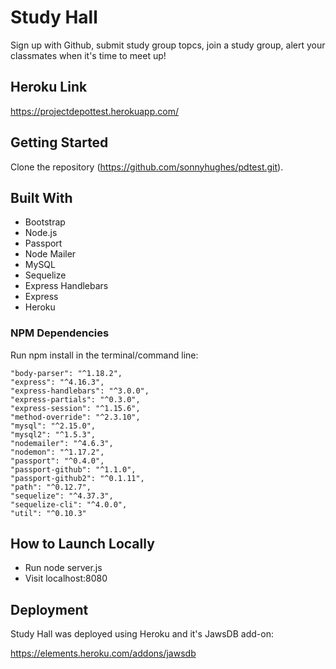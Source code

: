 # Study Hall

Sign up with Github, submit study group topcs, join a study group, alert your classmates when it's time to meet up!

## Heroku Link

https://projectdepottest.herokuapp.com/

## Getting Started

Clone the repository (https://github.com/sonnyhughes/pdtest.git).

## Built With

* Bootstrap
* Node.js
* Passport
* Node Mailer
* MySQL
* Sequelize
* Express Handlebars
* Express
* Heroku

### NPM Dependencies

Run npm install in the terminal/command line:

    "body-parser": "^1.18.2",
    "express": "^4.16.3",
    "express-handlebars": "^3.0.0",
    "express-partials": "^0.3.0",
    "express-session": "^1.15.6",
    "method-override": "^2.3.10",
    "mysql": "^2.15.0",
    "mysql2": "^1.5.3",
    "nodemailer": "^4.6.3",
    "nodemon": "^1.17.2",
    "passport": "^0.4.0",
    "passport-github": "^1.1.0",
    "passport-github2": "^0.1.11",
    "path": "^0.12.7",
    "sequelize": "^4.37.3",
    "sequelize-cli": "^4.0.0",
    "util": "^0.10.3"

## How to Launch Locally

* Run node server.js
* Visit localhost:8080 

## Deployment

Study Hall was deployed using Heroku and it's JawsDB add-on:

https://elements.heroku.com/addons/jawsdb

